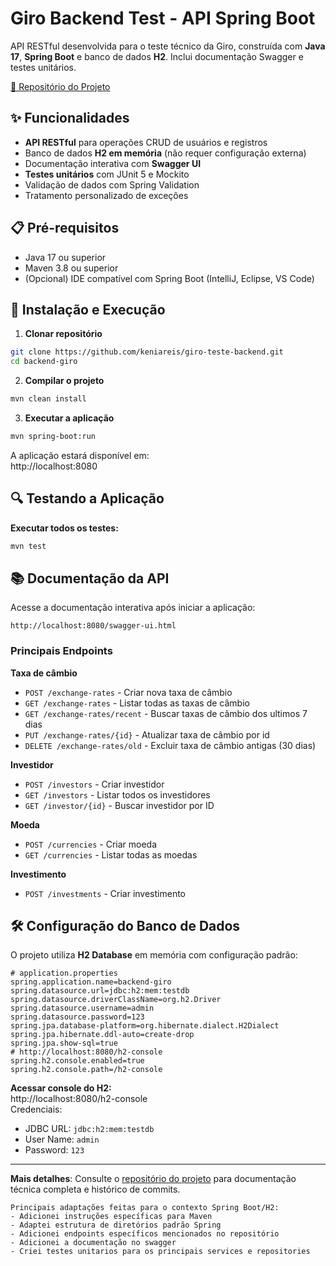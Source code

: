 # Giro Backend Test - API Spring Boot

API RESTful desenvolvida para o teste técnico da Giro, construída com **Java 17**, **Spring Boot** e banco de dados **H2**. Inclui documentação Swagger e testes unitários.

[🔗 Repositório do Projeto](https://github.com/keniareis/giro-teste-backend/tree/main/backend-giro)

## ✨ Funcionalidades

- **API RESTful** para operações CRUD de usuários e registros
- Banco de dados **H2 em memória** (não requer configuração externa)
- Documentação interativa com **Swagger UI**
- **Testes unitários** com JUnit 5 e Mockito
- Validação de dados com Spring Validation
- Tratamento personalizado de exceções

## 📋 Pré-requisitos

- Java 17 ou superior
- Maven 3.8 ou superior
- (Opcional) IDE compatível com Spring Boot (IntelliJ, Eclipse, VS Code)

## 🚀 Instalação e Execução

1. **Clonar repositório**
```bash
git clone https://github.com/keniareis/giro-teste-backend.git
cd backend-giro
```

2. **Compilar o projeto**
```bash
mvn clean install
```

3. **Executar a aplicação**
```bash
mvn spring-boot:run
```

A aplicação estará disponível em:  
http://localhost:8080

## 🔍 Testando a Aplicação

**Executar todos os testes:**
```bash
mvn test
```

## 📚 Documentação da API

Acesse a documentação interativa após iniciar a aplicação:
```http
http://localhost:8080/swagger-ui.html
```

### Principais Endpoints

**Taxa de câmbio**
- `POST /exchange-rates` - Criar nova taxa de câmbio
- `GET /exchange-rates` - Listar todas as taxas de câmbio
- `GET /exchange-rates/recent` - Buscar taxas de câmbio dos ultimos 7 dias
- `PUT /exchange-rates/{id}` - Atualizar taxa de câmbio por id
- `DELETE /exchange-rates/old` - Excluir taxa de câmbio antigas (30 dias)

**Investidor**
- `POST /investors` - Criar investidor
- `GET /investors` - Listar todos os investidores
- `GET /investor/{id}` - Buscar investidor por ID

**Moeda**
- `POST /currencies` - Criar moeda
- `GET /currencies` - Listar todas as moedas

**Investimento**
- `POST /investments` - Criar investimento


## 🛠️ Configuração do Banco de Dados

O projeto utiliza **H2 Database** em memória com configuração padrão:
```properties
# application.properties
spring.application.name=backend-giro
spring.datasource.url=jdbc:h2:mem:testdb
spring.datasource.driverClassName=org.h2.Driver
spring.datasource.username=admin
spring.datasource.password=123
spring.jpa.database-platform=org.hibernate.dialect.H2Dialect
spring.jpa.hibernate.ddl-auto=create-drop
spring.jpa.show-sql=true
# http://localhost:8080/h2-console
spring.h2.console.enabled=true
spring.h2.console.path=/h2-console
```

**Acessar console do H2:**  
http://localhost:8080/h2-console  
Credenciais:
- JDBC URL: `jdbc:h2:mem:testdb`
- User Name: `admin`
- Password: `123`


---

**Mais detalhes**: Consulte o [repositório do projeto](https://github.com/keniareis/giro-teste-backend/tree/main/backend-giro) para documentação técnica completa e histórico de commits.
```
Principais adaptações feitas para o contexto Spring Boot/H2:
- Adicionei instruções específicas para Maven
- Adaptei estrutura de diretórios padrão Spring
- Adicionei endpoints específicos mencionados no repositório
- Adicionei a documentação no swagger
- Criei testes unitarios para os principais services e repositories